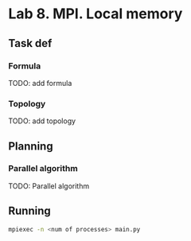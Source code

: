 # Lab 8. MPI. Local memory

## Task def

### Formula
TODO: add formula

### Topology
TODO: add topology

## Planning

### Parallel algorithm
TODO: Parallel algorithm

## Running

```bash
mpiexec -n <num of processes> main.py
```
